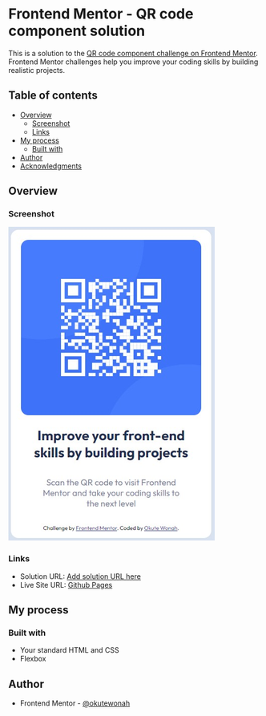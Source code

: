 # Frontend Mentor - QR code component solution

This is a solution to the [QR code component challenge on Frontend Mentor](https://www.frontendmentor.io/challenges/qr-code-component-iux_sIO_H). Frontend Mentor challenges help you improve your coding skills by building realistic projects. 

## Table of contents

- [Overview](#overview)
  - [Screenshot](#screenshot)
  - [Links](#links)
- [My process](#my-process)
  - [Built with](#built-with)
- [Author](#author)
- [Acknowledgments](#acknowledgments)


## Overview

### Screenshot

![](./screenshot.jpg)

### Links

- Solution URL: [Add solution URL here](#)
- Live Site URL: [Github Pages](https://okutewonah.github.io/fm-qr-code-component-challenge/)

## My process

### Built with

- Your standard HTML and CSS
- Flexbox

## Author

- Frontend Mentor - [@okutewonah](https://www.frontendmentor.io/profile/okutewonah)

